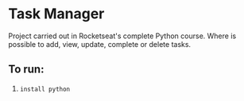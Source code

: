 <h1>Task Manager</h1>
<p>Project carried out in Rocketseat's complete Python course. Where is possible to add, view, update, complete or delete tasks.</p>
<h2>To run:</h2>
<ol>
  <li>
  
    install python
  </li>
</ol>
